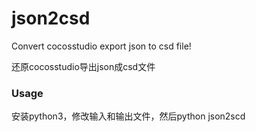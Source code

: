 <h1>json2csd</h1>

<p>Convert cocosstudio export json to csd file!</p>
<p>还原cocosstudio导出json成csd文件</p>

<h3>
    Usage
</h3>

<p>安装python3，修改输入和输出文件，然后python json2scd</p>
